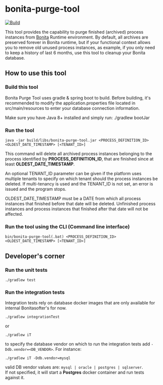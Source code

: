# bonita-purge-tool

[![Build](https://github.com/bonitasoft/bonita-purge-tool/workflows/Build%20&%20test%20Bonita%20Purge%20Tool/badge.svg)](https://github.com/bonitasoft/bonita-purge-tool/actions)

This tool provides the capability to purge finished (archived) process instances from [Bonita](https://documentation.bonitasoft.com) Runtime environment.
By default, all archives are preserved forever in Bonita runtime, but if your functional context allows you to remove old unused process instances, as example, if you only need to keep a history of last 6 months, use this tool to cleanup your Bonita database. 

## How to use this tool

### Build this tool
Bonita Purge Tool uses gradle & spring boot to build. Before building, it's recommended to modify the application.properties file located in src/main/resources to enter your database connection information.

Make sure you have Java 8+ installed and simply run:
    ./gradlew bootJar
    
### Run the tool

    java -jar build/libs/bonita-purge-tool.jar <PROCESS_DEFINITION_ID> <OLDEST_DATE_TIMESTAMP> [<TENANT_ID>]
    
This command will delete all archived process instances belonging to the process identified by **PROCESS_DEFINITION_ID**, that are finished since at least **OLDEST_DATE_TIMESTAMP**.

An optional TENANT_ID parameter can be given if the platform uses multiple tenants to specify on which tenant should the process instances be deleted. If multi-tenancy is used and the TENANT_ID is not set, an error is issued and the program stops.

OLDEST_DATE_TIMESTAMP must be a DATE from which all process instances that finished before that date will be deleted. Unfinished process instances and process instances that finished after that date will not be affected.
    
### Run the tool using the CLI (Command line interface)

    bin/bonita-purge-tool(.bat) <PROCESS_DEFINITION_ID> <OLDEST_DATE_TIMESTAMP> [<TENANT_ID>]

## Developer's corner

### Run the unit tests
    ./gradlew test

### Run the integration tests
Integration tests rely on database docker images that are only available for internal Bonitasofter's for now.

    ./gradlew integrationTest

or

    ./gradlew iT

to specify the database vendor on which to run the integration tests add `-Ddb.vendor=<DB_VENDOR>`. For instance:

    ./gradlew iT -Ddb.vendor=mysql
    
valid DB vendor values are: `mysql | oracle | postgres | sqlserver`.  
If not specified, it will start a **Postgres** docker container and run tests against it.